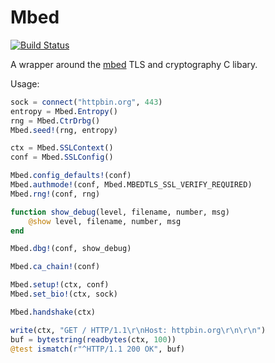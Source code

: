 # Mbed

[![Build Status](https://travis-ci.org/malmaud/Mbed.jl.svg?branch=master)](https://travis-ci.org/malmaud/Mbed.jl)

A wrapper around the [mbed](https://tls.mbed.org/) TLS and cryptography C libary.

Usage:

```julia
sock = connect("httpbin.org", 443)
entropy = Mbed.Entropy()
rng = Mbed.CtrDrbg()
Mbed.seed!(rng, entropy)

ctx = Mbed.SSLContext()
conf = Mbed.SSLConfig()

Mbed.config_defaults!(conf)
Mbed.authmode!(conf, Mbed.MBEDTLS_SSL_VERIFY_REQUIRED)
Mbed.rng!(conf, rng)

function show_debug(level, filename, number, msg)
    @show level, filename, number, msg
end

Mbed.dbg!(conf, show_debug)

Mbed.ca_chain!(conf)

Mbed.setup!(ctx, conf)
Mbed.set_bio!(ctx, sock)

Mbed.handshake(ctx)

write(ctx, "GET / HTTP/1.1\r\nHost: httpbin.org\r\n\r\n")
buf = bytestring(readbytes(ctx, 100))
@test ismatch(r"^HTTP/1.1 200 OK", buf)
```
